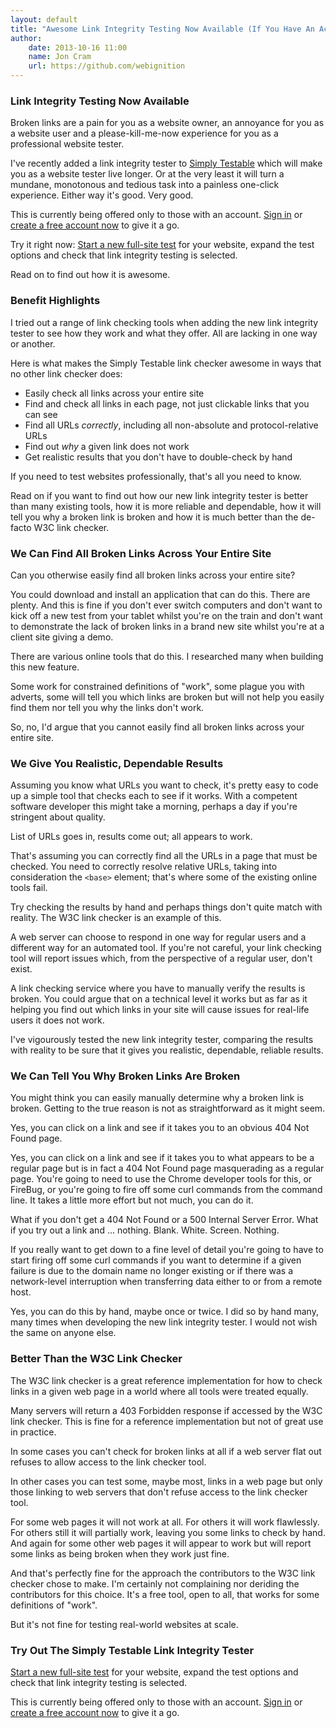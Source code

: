 ```yaml
---
layout: default
title: "Awesome Link Integrity Testing Now Available (If You Have An Account)"
author:
    date: 2013-10-16 11:00
    name: Jon Cram
    url: https://github.com/webignition
---
```


### Link Integrity Testing Now Available

Broken links are a pain for you as a website owner, an annoyance for you
as a website user and a please-kill-me-now experience for you as a
professional website tester.

I've recently added a link integrity tester to [Simply Testable](https://simplytestable.com)
which will make you as a website tester live longer. Or at the very
least it will turn a mundane, monotonous and tedious task into a painless one-click
experience. Either way it's good. Very good.

This is currently being offered only to those with an account.
[Sign in](https://gears.simplytestable.com/signin/) or [create a free account now](https://gears.simplytestable.com/signup/)
to give it a go.

Try it right now: [Start a new full-site test](https://gears.simplytestable.com/)
for your website, expand the test options and check that link integrity testing
is selected.

Read on to find out how it is awesome.

### Benefit Highlights

I tried out a range of link checking tools when adding the new link
integrity tester to see how they work and what they offer. All are lacking in one way or another.

Here is what makes the Simply Testable link checker awesome in ways that
no other link checker does:

- Easily check all links across your entire site
- Find and check all links in each page, not just clickable links that you can see
- Find all URLs <em>correctly</em>, including all non-absolute and protocol-relative URLs
- Find out <em>why</em> a given link does not work
- Get realistic results that you don't have to double-check by hand

If you need to test websites professionally, that's all you need to know.

Read on if you want to find out how our new link integrity tester
is better than many existing tools, how it is more reliable and dependable, how it will tell you why a broken link is
broken and how it is much better than the de-facto W3C link checker.

### We Can Find All Broken Links Across Your Entire Site

Can you otherwise easily find all broken links across your entire site?

You could download and install an application that can do this. There
are plenty.
And this is fine if you don't ever switch computers and don't
want to kick off a new test from your tablet whilst you're on the train
and don't want to demonstrate the lack of broken links in a brand
new site whilst you're at a client site giving a demo.

There are various online tools that do this. I researched many when
building this new feature.

Some work for constrained definitions of "work", some plague you with
adverts, some will tell you which links are broken but will not help you easily
find them nor tell you why the links don't work.

So, no, I'd argue that you cannot easily find all broken links across
your entire site.

### We Give You Realistic, Dependable Results

Assuming you know what URLs you want to check, it's pretty easy to code
up a simple tool that checks each to see if it works. With a competent
software developer this might take a morning, perhaps a day if you're
stringent about quality.

List of URLs goes in, results come out; all appears to work.

That's assuming you can correctly find all the URLs in a page that
must be checked. You need to correctly resolve relative URLs, taking into consideration
the `<base>` element; that's where some of the existing online tools fail.

Try checking the results by hand and perhaps things don't quite
match with reality. The W3C link checker is an example of this.

A web server can choose to respond in one way for regular users and
a different way for an automated tool. If you're not careful, your
link checking tool will report issues which, from the perspective of a
regular user, don't exist.

A link checking service where you have to manually verify the results
is broken. You could argue that on a technical level it works
but as far as it helping you find out which links in your site will
cause issues for real-life users it does not work.

I've vigourously tested the new link integrity tester, comparing
the results with reality to be sure that it gives you realistic, dependable,
reliable results.

### We Can Tell You Why Broken Links Are Broken

You might think you can easily manually determine why a broken link is
broken. Getting to the true reason is not as straightforward
as it might seem.

Yes, you can click on a link and see if it takes you to an obvious
404 Not Found page.

Yes, you can click on a link and see if it takes you to what appears
to be a regular page but is in fact a 404 Not Found page masquerading
as a regular page. You're going to need to use the Chrome developer
tools for this, or FireBug, or you're going to fire off some curl commands
from the command line. It takes a little more effort but not much, you can
do it.

What if you don't get a 404 Not Found or a 500 Internal Server Error. What
if you try out a link and &hellip; nothing. Blank. White. Screen. Nothing.

If you really want to get down to a fine level of detail you're going to have to
start firing off some curl commands if you want to determine if a given failure
is due to the domain name no longer existing or if there was a network-level
interruption when transferring data either to or from a remote host.

Yes, you can do this by hand, maybe once or twice. I did so by hand many,
many times when developing the new link integrity tester. I would not wish
the same on anyone else.

### Better Than the W3C Link Checker

The W3C link checker is a great reference implementation for how
to check links in a given web page in a world where all tools were treated
equally.

Many servers will return a 403 Forbidden response
if accessed by the W3C link checker. This is fine for a reference implementation
but not of great use in practice.

In some cases you can't check for broken links at all if a web server
flat out refuses to allow access to the link checker tool.

In other cases you can test some, maybe most, links in a web page
but only those linking to web servers that don't refuse access to the link
checker tool.

For some web pages it will not work at all. For others it will work
flawlessly. For others still it will partially work, leaving you
some links to check by hand. And again for some other web pages it will
appear to work but will report some links as being broken when they
work just fine.

And that's perfectly fine for the approach the contributors to the W3C
link checker chose to make. I'm certainly not complaining nor deriding
the contributors for this choice. It's a free tool, open to all, that
works for some definitions of "work".

But it's not fine for testing real-world websites at scale.

### Try Out The Simply Testable Link Integrity Tester

[Start a new full-site test](https://gears.simplytestable.com/)
for your website, expand the test options and check that link integrity testing
is selected.

This is currently being offered only to those with an account.
[Sign in](https://gears.simplytestable.com/signin/) or [create a free account now](https://gears.simplytestable.com/signup/)
to give it a go.
